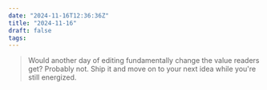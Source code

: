 ```yaml
---
date: "2024-11-16T12:36:36Z"
title: "2024-11-16"
draft: false
tags:
---
```


> Would another day of editing fundamentally change the value readers get?
> Probably not.
> Ship it and move on to your next idea while you're still energized.
